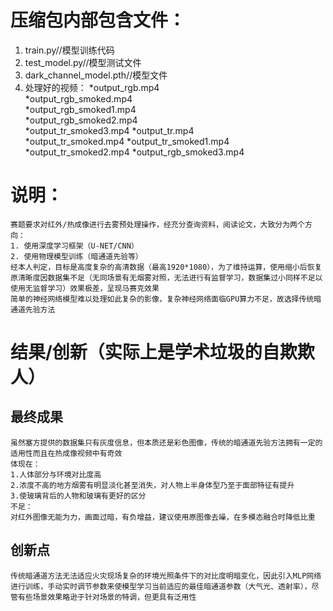 # 压缩包内部包含文件：
1. train.py//模型训练代码
2. test_model.py//模型测试文件
3. dark_channel_model.pth//模型文件
4. 处理好的视频：
*output_rgb.mp4          
*output_rgb_smoked.mp4  
*output_rgb_smoked1.mp4  
*output_rgb_smoked2.mp4  
*output_tr_smoked3.mp4
*output_tr.mp4          
*output_tr_smoked.mp4
*output_tr_smoked1.mp4
*output_tr_smoked2.mp4
*output_rgb_smoked3.mp4  
# 说明：
	赛题要求对红外/热成像进行去雾预处理操作，经充分查询资料，阅读论文，大致分为两个方向：
	1. 使用深度学习框架（U-NET/CNN）
	2. 使用物理模型训练（暗通道先验等）
	经本人判定，目标是高度复杂的高清数据（最高1920*1080），为了维持运算，使用缩小后恢复原清晰度因数据集不足（无同场景有无烟雾对照，无法进行有监督学习，数据集过小同样不足以使用无监督学习）效果极差，呈现马赛克效果
	简单的神经网络模型难以处理如此复杂的影像，复杂神经网络面临GPU算力不足，故选择传统暗通道先验方法
# 结果/创新（实际上是学术垃圾的自欺欺人）
## 最终成果
	虽然塞方提供的数据集只有灰度信息，但本质还是彩色图像，传统的暗通道先验方法拥有一定的适用性而且在热成像视频中有奇效
	体现在：
	1.人体部分与环境对比度高
	2.浓度不高的地方烟雾有明显淡化甚至消失，对人物上半身体型乃至于面部特征有提升
	3.使玻璃背后的人物和玻璃有更好的区分
	不足：
	对红外图像无能为力，画面过暗，有负增益，建议使用原图像去噪，在多模态融合时降低比重
## 创新点
	传统暗通道方法无法适应火灾现场复杂的环境光照条件下的对比度明暗变化，因此引入MLP网络进行训练，手动实时调节参数来使模型学习当前适应的最佳暗通道参数（大气光、透射率），尽管有些场景效果略逊于针对场景的特调，但更具有泛用性
	
 
